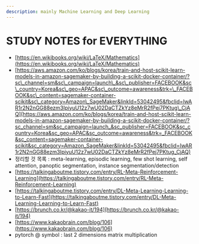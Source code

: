 ```yaml
---
description: mainly Machine Learning and Deep Learning
---
```


# STUDY NOTES for EVERYTHING

* [https://en.wikibooks.org/wiki/LaTeX/Mathematics](https://en.wikibooks.org/wiki/LaTeX/Mathematics)
* [https://aws.amazon.com/ko/blogs/korea/train-and-host-scikit-learn-models-in-amazon-sagemaker-by-building-a-scikit-docker-container/?sc\_channel=sm&sc\_campaign=launch\_&sc\_publisher=FACEBOOK&sc\_country=Korea&sc\_geo=APAC&sc\_outcome=awareness&trk=\_FACEBOOK&sc\_content=sagemaker-container-scikit&sc\_category=Amazon\_SageMaker&linkId=53042495&fbclid=IwAR1r2N2nGG88ezm3IpiyuU12z7wU02DaCTZkYz8eMrR2fPej7PKtug\_CjAQ](https://aws.amazon.com/ko/blogs/korea/train-and-host-scikit-learn-models-in-amazon-sagemaker-by-building-a-scikit-docker-container/?sc_channel=sm&sc_campaign=launch_&sc_publisher=FACEBOOK&sc_country=Korea&sc_geo=APAC&sc_outcome=awareness&trk=_FACEBOOK&sc_content=sagemaker-container-scikit&sc_category=Amazon_SageMaker&linkId=53042495&fbclid=IwAR1r2N2nGG88ezm3IpiyuU12z7wU02DaCTZkYz8eMrR2fPej7PKtug_CjAQ)
* 정리할 것 목록 : meta-learning, episodic learning, few shot learning, self attention, panoptic segmentation, instance segmentation/detection
* [https://talkingaboutme.tistory.com/entry/RL-Meta-Reinforcement-Learning](https://talkingaboutme.tistory.com/entry/RL-Meta-Reinforcement-Learning)
* [https://talkingaboutme.tistory.com/entry/DL-Meta-Learning-Learning-to-Learn-Fast](https://talkingaboutme.tistory.com/entry/DL-Meta-Learning-Learning-to-Learn-Fast)
* [https://brunch.co.kr/@kakao-it/194](https://brunch.co.kr/@kakao-it/194)
* [https://www.kakaobrain.com/blog/106](https://www.kakaobrain.com/blog/106)
* pytorch @ symbol : last 2 dimensions matrix multiplication

